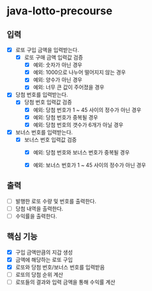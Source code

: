 # java-lotto-precourse


## 입력
- [x] 로또 구입 금액을 입력받는다.
    - [x] 로또 구매 금액 입력값 검증
        - [x] 예외: 숫자가 아닌 경우
        - [x] 예외: 1000으로 나누어 떨어지지 않는 경우
        - [x] 예외: 양수가 아닌 경우
        - [x] 예외: 너무 큰 값이 주어졌을 경우
- [x] 당첨 번호를 입력받는다.
    - [x] 당첨 번호 입력값 검증
        - [x] 예외: 당첨 번호가 1 ~ 45 사이의 정수가 아닌 경우
        - [x] 예외: 당첨 번호가 중복될 경우
        - [x] 예외: 당첨 번호의 갯수가 6개가 아닐 경우
- [x] 보너스 번호를 입력받는다.
    - [x] 보너스 번호 입력값 검증
        - [x] 예외: 당첨 번호와 보너스 번호가 중복될 경우
        - [x] 예외: 보너스 번호가 1 ~ 45 사이의 정수가 아닌 경우


## 출력
- [ ] 발행한 로또 수량 및 번호를 출력한다.
- [ ] 당첨 내역을 출력한다.
- [ ] 수익률을 출력한다.

## 핵심 기능
- [x] 구입 금액만큼의 지갑 생성
- [x] 금액에 해당하는 로또 구입
- [x] 로또와 당첨 번호/보너스 번호를 입력받음
- [ ] 로또의 당첨 순위 계산
- [ ] 로또들의 결과와 입력 금액을 통해 수익률 계산
